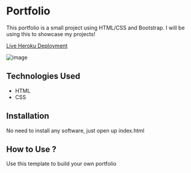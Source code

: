 # Portfolio

This portfolio is a small project using HTML/CSS and Bootstrap. I will be using this to showcase my projects!

[Live Heroku Deployment](https://kabir-portfolio.herokuapp.com/)

![image](https://user-images.githubusercontent.com/107377018/181362116-c7fa8a5f-6993-4220-9628-869a341d2455.png)


## Technologies Used

- HTML
- CSS

## Installation

No need to install any software, just open up index.html

## How to Use ?

Use this template to build your own portfolio
